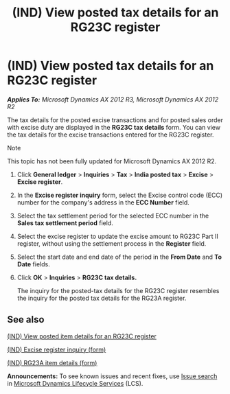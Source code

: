 ﻿---
title: (IND) View posted tax details for an RG23C register
TOCTitle: (IND) View posted tax details for an RG23C register
ms:assetid: faf759f5-2f0e-45ff-9243-96c38633244e
ms:mtpsurl: https://technet.microsoft.com/en-us/library/JJ710982(v=AX.60)
ms:contentKeyID: 49386394
ms.date: 04/18/2014
mtps_version: v=AX.60
---

# (IND) View posted tax details for an RG23C register 


_**Applies To:** Microsoft Dynamics AX 2012 R3, Microsoft Dynamics AX 2012 R2_

The tax details for the posted excise transactions and for posted sales order with excise duty are displayed in the **RG23C tax details** form. You can view the tax details for the excise transactions entered for the RG23C register.


> [!NOTE]
> <P>This topic has not been fully updated for Microsoft Dynamics AX 2012 R2.</P>



1.  Click **General ledger** \> **Inquiries** \> **Tax** \> **India posted tax** \> **Excise** \> **Excise register**.

2.  In the **Excise register inquiry** form, select the Excise control code (ECC) number for the company's address in the **ECC Number** field.

3.  Select the tax settlement period for the selected ECC number in the **Sales tax settlement period** field.

4.  Select the excise register to update the excise amount to RG23C Part II register, without using the settlement process in the **Register** field.

5.  Select the start date and end date of the period in the **From Date** and **To Date** fields.

6.  Click **OK** \> **Inquiries** \> **RG23C tax details.**
    
    The inquiry for the posted-tax details for the RG23C register resembles the inquiry for the posted tax details for the RG23A register.

## See also

[(IND) View posted item details for an RG23C register](ind-view-posted-item-details-for-an-rg23c-register.md)

[(IND) Excise register inquiry (form)](https://technet.microsoft.com/en-us/library/jj710979\(v=ax.60\))

[(IND) RG23A item details (form)](https://technet.microsoft.com/en-us/library/jj664747\(v=ax.60\))

  
**Announcements:** To see known issues and recent fixes, use [Issue search](http://go.microsoft.com/fwlink/?linkid=389258) in [Microsoft Dynamics Lifecycle Services](http://go.microsoft.com/fwlink/?linkid=306505) (LCS).

